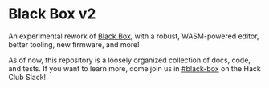 # Black Box v2

An experimental rework of [Black Box](https://github.com/hackclub/black-box/), with a robust, WASM-powered editor, better tooling, new firmware, and more!

As of now, this repository is a loosely organized collection of docs, code, and tests. If you want to learn more, come join us in [#black-box](https://hackclub.slack.com/archives/C08APN1CKEJ) on the Hack Club Slack!
